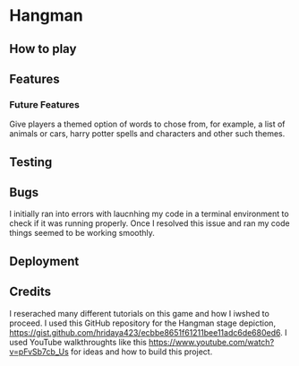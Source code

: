 # Hangman

## How to play 

## Features

### Future Features 
Give players a themed option of words to chose from, for example, a list of animals or cars, harry potter spells and characters and other such themes.

## Testing

## Bugs
I initially ran into errors with laucnhing my code in a terminal environment to check if it was running properly. Once I resolved this issue and ran my code things seemed to be working smoothly.
## Deployment 

## Credits
I reserached many different tutorials on this game and how I iwshed to proceed. I used this GitHub repository for the Hangman stage depiction, https://gist.github.com/hridaya423/ecbbe8651f61211bee11adc6de680ed6. I used YouTube walkthroughts like this https://www.youtube.com/watch?v=pFvSb7cb_Us for ideas and how to build this project.


